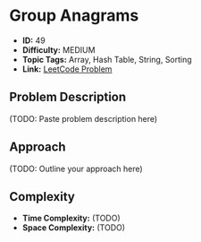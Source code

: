 # Group Anagrams

- **ID:** 49
- **Difficulty:** MEDIUM
- **Topic Tags:** Array, Hash Table, String, Sorting
- **Link:** [LeetCode Problem](https://leetcode.com/problems/group-anagrams/description/)

## Problem Description

(TODO: Paste problem description here)

## Approach

(TODO: Outline your approach here)

## Complexity

- **Time Complexity:** (TODO)
- **Space Complexity:** (TODO)
